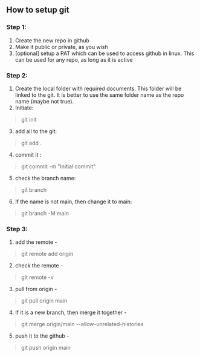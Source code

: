 ## How to setup git

### Step 1:

1. Create the new repo in github
2. Make it public or private, as you wish
3. [optional] setup a PAT which can be used to access github in linux. This can be used for any repo, as long as it is active

### Step 2:

1. Create the local folder with required documents. This folder will be linked to the git. It is better to use the same folder name as the repo name (maybe not true).
2. Initiate:

> git init

3. add all to the git:

> git add .

4. commit it :

> git commit -m "Initial commit"

5. check the branch name:

> git branch

6. If the name is not main, then change it to main:

> git branch -M main

### Step 3:

1. add the remote -

> git remote add origin <repo address>

2. check the remote -

> git remote -v

3. pull from origin - 

> git pull origin main

4. If it is a new branch, then merge it together -

> git merge origin/main --allow-unrelated-histories

5. push it to the github - 

> git push origin main 



